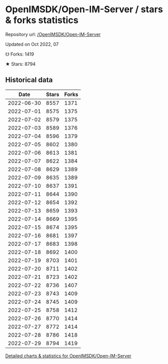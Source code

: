 # OpenIMSDK/Open-IM-Server / stars & forks statistics

Repository url: [/OpenIMSDK/Open-IM-Server](https://github.com/OpenIMSDK/Open-IM-Server)

Updated on Oct 2022, 07

☋ Forks: 1419

★ Stars: 8794

## Historical data
| Date | Stars | Forks |
|------|-------|-------|
| 2022-06-30 | 8557 | 1371 | 
| 2022-07-01 | 8575 | 1375 | 
| 2022-07-02 | 8579 | 1375 | 
| 2022-07-03 | 8589 | 1376 | 
| 2022-07-04 | 8596 | 1379 | 
| 2022-07-05 | 8602 | 1380 | 
| 2022-07-06 | 8613 | 1381 | 
| 2022-07-07 | 8622 | 1384 | 
| 2022-07-08 | 8629 | 1389 | 
| 2022-07-09 | 8635 | 1389 | 
| 2022-07-10 | 8637 | 1391 | 
| 2022-07-11 | 8644 | 1390 | 
| 2022-07-12 | 8654 | 1392 | 
| 2022-07-13 | 8659 | 1393 | 
| 2022-07-14 | 8669 | 1395 | 
| 2022-07-15 | 8674 | 1395 | 
| 2022-07-16 | 8681 | 1397 | 
| 2022-07-17 | 8683 | 1398 | 
| 2022-07-18 | 8692 | 1400 | 
| 2022-07-19 | 8703 | 1401 | 
| 2022-07-20 | 8711 | 1402 | 
| 2022-07-21 | 8723 | 1402 | 
| 2022-07-22 | 8736 | 1407 | 
| 2022-07-23 | 8743 | 1409 | 
| 2022-07-24 | 8745 | 1409 | 
| 2022-07-25 | 8758 | 1412 | 
| 2022-07-26 | 8770 | 1414 | 
| 2022-07-27 | 8772 | 1414 | 
| 2022-07-28 | 8786 | 1418 | 
| 2022-07-29 | 8794 | 1419 | 


[Detailed charts & statistics for OpenIMSDK/Open-IM-Server](https://reviewgithub.com/rep/OpenIMSDK/Open-IM-Server)
